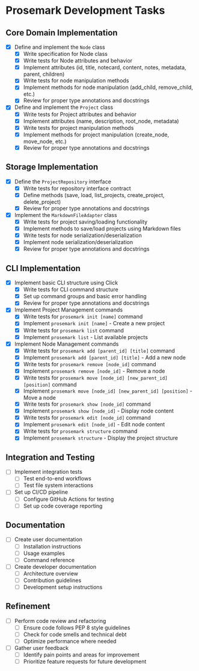 # Prosemark Development Tasks

## Core Domain Implementation

- [x] Define and implement the `Node` class
  - [x] Write specification for Node class
  - [x] Write tests for Node attributes and behavior
  - [x] Implement attributes (id, title, notecard, content, notes, metadata, parent, children)
  - [x] Write tests for node manipulation methods
  - [x] Implement methods for node manipulation (add_child, remove_child, etc.)
  - [x] Review for proper type annotations and docstrings

- [x] Define and implement the `Project` class
  - [x] Write tests for Project attributes and behavior
  - [x] Implement attributes (name, description, root_node, metadata)
  - [x] Write tests for project manipulation methods
  - [x] Implement methods for project manipulation (create_node, move_node, etc.)
  - [x] Review for proper type annotations and docstrings

## Storage Implementation

- [x] Define the `ProjectRepository` interface
  - [x] Write tests for repository interface contract
  - [x] Define methods (save, load, list_projects, create_project, delete_project)
  - [x] Review for proper type annotations and docstrings

- [x] Implement the `MarkdownFileAdapter` class
  - [x] Write tests for project saving/loading functionality
  - [x] Implement methods to save/load projects using Markdown files
  - [x] Write tests for node serialization/deserialization
  - [x] Implement node serialization/deserialization
  - [x] Review for proper type annotations and docstrings

## CLI Implementation

- [x] Implement basic CLI structure using Click
  - [x] Write tests for CLI command structure
  - [x] Set up command groups and basic error handling
  - [x] Review for proper type annotations and docstrings

- [x] Implement Project Management commands
  - [x] Write tests for `prosemark init [name]` command
  - [x] Implement `prosemark init [name]` - Create a new project
  - [x] Write tests for `prosemark list` command
  - [x] Implement `prosemark list` - List available projects

- [x] Implement Node Management commands
  - [x] Write tests for `prosemark add [parent_id] [title]` command
  - [x] Implement `prosemark add [parent_id] [title]` - Add a new node
  - [x] Write tests for `prosemark remove [node_id]` command
  - [x] Implement `prosemark remove [node_id]` - Remove a node
  - [x] Write tests for `prosemark move [node_id] [new_parent_id] [position]` command
  - [x] Implement `prosemark move [node_id] [new_parent_id] [position]` - Move a node
  - [x] Write tests for `prosemark show [node_id]` command
  - [x] Implement `prosemark show [node_id]` - Display node content
  - [x] Write tests for `prosemark edit [node_id]` command
  - [x] Implement `prosemark edit [node_id]` - Edit node content
  - [x] Write tests for `prosemark structure` command
  - [x] Implement `prosemark structure` - Display the project structure

## Integration and Testing

- [ ] Implement integration tests
  - [ ] Test end-to-end workflows
  - [ ] Test file system interactions

- [ ] Set up CI/CD pipeline
  - [ ] Configure GitHub Actions for testing
  - [ ] Set up code coverage reporting

## Documentation

- [ ] Create user documentation
  - [ ] Installation instructions
  - [ ] Usage examples
  - [ ] Command reference

- [ ] Create developer documentation
  - [ ] Architecture overview
  - [ ] Contribution guidelines
  - [ ] Development setup instructions

## Refinement

- [ ] Perform code review and refactoring
  - [ ] Ensure code follows PEP 8 style guidelines
  - [ ] Check for code smells and technical debt
  - [ ] Optimize performance where needed

- [ ] Gather user feedback
  - [ ] Identify pain points and areas for improvement
  - [ ] Prioritize feature requests for future development
